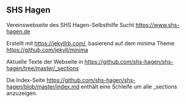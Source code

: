 ## SHS Hagen

Vereinswebseite des SHS Hagen-Selbsthilfe Sucht https://www.shs-hagen.de

Erstellt mit https://jekyllrb.com/, basierend auf dem minima Theme https://github.com/jekyll/minima

Aktuelle Texte der Webseite in https://github.com/shs-hagen/shs-hagen/tree/master/_sections

Die Index-Seite https://github.com/shs-hagen/shs-hagen/blob/master/index.md enthält eine Schleife um alle _sections anzuzeigen.
